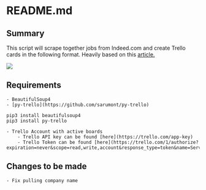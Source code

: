 # README.md
## Summary
This script will scrape together jobs from Indeed.com and create Trello cards in the following format. Heavily based on this [article.](https://medium.com/@msalmon00/web-scraping-job-postings-from-indeed-96bd588dcb4b)

![](README/Screenshot%202017-09-19%2022.16.27.png)

## Requirements
	- BeautifulSoup4
	- [py-trello](https://github.com/sarumont/py-trello)

```
pip3 install beautifulsoup4
pip3 install py-trello
```

	- Trello Account with active boards
		- Trello API key can be found [here](https://trello.com/app-key)
		- Trello Token can be found [here](https://trello.com/1/authorize?expiration=never&scope=read,write,account&response_type=token&name=Server%20Token&key=c2a651f7b6e40d55ac59a8aa3e6a113a)

## Changes to be made
	- Fix pulling company name